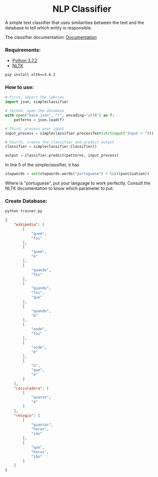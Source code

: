 <h1 align="center">NLP Classifier</h1>
A simple text classifier that uses similarities between the text and the database to tell which entity is responsible.

The classifier documentation: [Documentation](https://github.com/Masso13/NLP-Classifier/wiki)

### Requirements:
* [Python 3.7.2](https://www.python.org/downloads/release/python-372/)
* [NLTK](https://pypi.org/project/nltk/)
```bash
pip install nltk==3.6.2
```

### How to use:
```python
# First, import the labries
import json, simpleclassifier
```


```python
# Second, open the database
with open("base.json", "r", encoding="utf8") as f:
    patterns = json.load(f)
```

```python
# Third, process your input
input_process = simpleclassifier.processText(str(input("Input > ")))
```

```python
# Fourth, create the classifier and predict output
classifier = simpleclassifier.Classifier()

output = classifier.predict(patterns, input_process)
```
In line 5 of the simpleclassifier, it has 
```python
stopwords = set(stopwords.words("portuguese") + list(punctuation))
```

Where is "portuguese", put your language to work perfectly.
Consult the NLTK documentation to know which parameter to put.

### Create Database:
```bash
python trainer.py
```
```json
{
    "wikipedia": [
        [
            "quem",
            "foi"
        ],
        [
            "quem",
            "é"
        ],
        [
            "quando",
            "foi"
        ],
        [
            "quando",
            "foi",
            "que"
        ],
        [
            "quando",
            "é"
        ],
        [
            "onde",
            "foi"
        ],
        [
            "onde",
            "é"
        ],
        [
            "o",
            "que",
            "é"
        ]
    ],
    "calculadora": [
        [
            "quanto",
            "é"
        ]
    ],
    "relogio": [
        [
            "quantas",
            "horas",
            "são"
        ],
        [
            "que",
            "horas",
            "são"
        ]
    ]
}
```
